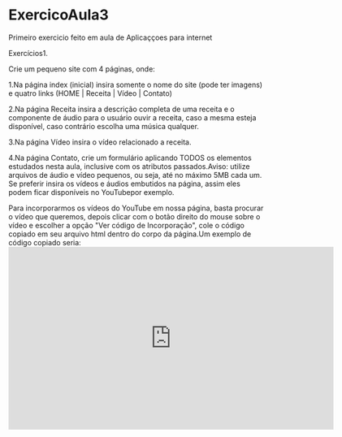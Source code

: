 # ExercicoAula3
 Primeiro exercicio feito em aula de Aplicaççoes para internet

 Exercícios1.
 
 Crie um pequeno site com 4 páginas, onde:
 
 1.Na página index (inicial) insira somente o nome do site (pode ter imagens) e quatro links (HOME | Receita | Vídeo | Contato)
 
 2.Na página Receita insira a descrição completa de uma receita e o componente de áudio para o usuário ouvir a receita, caso a mesma esteja disponível, caso contrário escolha uma música qualquer.
 
 3.Na página Vídeo insira o vídeo relacionado a receita.
 
 4.Na página Contato, crie um formulário aplicando TODOS os elementos estudados nesta aula, inclusive com os atributos passados.Aviso: utilize arquivos de áudio e vídeo pequenos, ou seja, até no máximo 5MB cada um. Se preferir insira os vídeos e áudios embutidos na página, assim eles podem ficar disponíveis no YouTubepor exemplo.

Para incorporarmos os vídeos do YouTube em nossa página, basta procurar o vídeo que queremos, depois clicar com o botão direito do mouse sobre o vídeo e escolher a opção "Ver código de Incorporação", cole o código copiado em seu arquivo html dentro do corpo da página.Um exemplo de código copiado seria:<iframe width="640" height="360" src="http://www.youtube.com/embed/SPFkWkaDLF8?feature=player_detailpage" frameborder="0" allowfullscreen></iframe>
